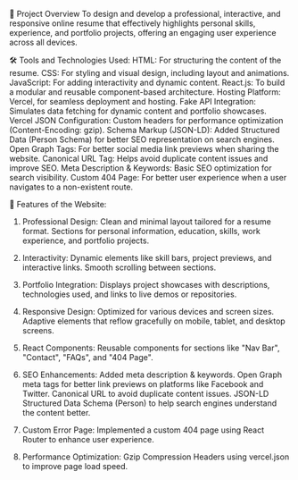 📝 Project Overview
  To design and develop a professional, interactive, and responsive online resume that effectively highlights personal skills, experience, and portfolio projects, offering an engaging user experience across all devices.

🛠️ Tools and Technologies Used:
  HTML: For structuring the content of the resume.
  CSS: For styling and visual design, including layout and animations.
  JavaScript: For adding interactivity and dynamic content.
  React.js: To build a modular and reusable component-based architecture.
  Hosting Platform: Vercel, for seamless deployment and hosting.
  Fake API Integration: Simulates data fetching for dynamic content and portfolio showcases.
  Vercel JSON Configuration: Custom headers for performance optimization (Content-Encoding: gzip).
  Schema Markup (JSON-LD): Added Structured Data (Person Schema) for better SEO representation on search engines.
  Open Graph Tags: For better social media link previews when sharing the website.
  Canonical URL Tag: Helps avoid duplicate content issues and improve SEO.
  Meta Description & Keywords: Basic SEO optimization for search visibility.
  Custom 404 Page: For better user experience when a user navigates to a non-existent route.

🌟 Features of the Website:

  1. Professional Design:
  Clean and minimal layout tailored for a resume format.
  Sections for personal information, education, skills, work experience, and portfolio projects.
  
  3. Interactivity:
  Dynamic elements like skill bars, project previews, and interactive links.
  Smooth scrolling between sections.
  
  5. Portfolio Integration:
  Displays project showcases with descriptions, technologies used, and links to live demos or repositories.
  
  7. Responsive Design:
  Optimized for various devices and screen sizes.
  Adaptive elements that reflow gracefully on mobile, tablet, and desktop screens.
  
  8. React Components:
  Reusable components for sections like "Nav Bar", "Contact", "FAQs", and "404 Page".
  
  9. SEO Enhancements:
  Added meta description & keywords.
  Open Graph meta tags for better link previews on platforms like Facebook and Twitter.
  Canonical URL to avoid duplicate content issues.
  JSON-LD Structured Data Schema (Person) to help search engines understand the content better.
  
  10. Custom Error Page:
  Implemented a custom 404 page using React Router to enhance user experience.
  
  11. Performance Optimization:
  Gzip Compression Headers using vercel.json to improve page load speed.
